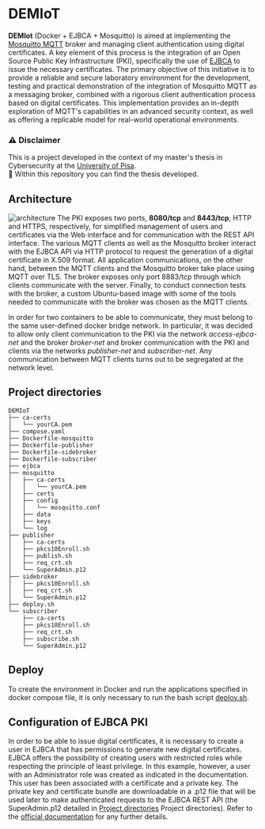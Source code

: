 # DEMIoT
**DEMIot** (Docker + EJBCA + Mosquitto) is aimed at implementing the [Mosquitto MQTT](https://github.com/eclipse/mosquitto) broker and managing client authentication using digital certificates. 
A key element of this process is the integration of an Open Source Public Key Infrastructure (PKI), specifically the use of [EJBCA](https://github.com/Keyfactor/ejbca-ce) to issue the necessary certificates.
The primary objective of this initiative is to provide a reliable and secure laboratory environment for the development, testing and practical demonstration of the integration of Mosquitto MQTT as a messaging broker, combined with a rigorous client authentication process based on digital certificates. This implementation provides an in-depth exploration of MQTT's capabilities in an advanced security context, as well as offering a replicable model for real-world operational environments.

### :warning: Disclaimer
This is a project developed in the context of my master's thesis in Cybersecurity at the [University of Pisa](https://cybersecuritymaster.it/). <br> :notebook: Within this repository you can find the thesis developed.

## Architecture
![architecture](https://github.com/padowla/DEMIoT/assets/62257411/6c577bf6-ac37-46e5-b8ed-48f6ee324aaa)
The PKI exposes two ports, **8080/tcp** and **8443/tcp**, HTTP and HTTPS, respectively, for simplified management of users and certificates via the Web interface and for communication with the REST API interface. The various MQTT clients as well as the Mosquitto broker interact with the EJBCA API via HTTP protocol to request the generation of a digital certificate in X.509 format. All application communications, on the other hand, between the MQTT clients and the Mosquitto broker take place using MQTT over TLS. The broker exposes only port 8883/tcp through which clients communicate with the server. Finally, to conduct connection tests with the broker, a custom Ubuntu-based image with some of the tools needed to communicate with the broker was chosen as the MQTT clients.

In order for two containers to be able to communicate, they must belong to the same user-defined docker bridge network. In particular, it was decided to allow only client communication to the PKI via the network *access-ejbca-net* and the broker *broker-net* and broker communication with the PKI and clients via the networks *publisher-net* and *subscriber-net*. Any communication between MQTT clients turns out to be segregated at the network level.

## Project directories <a name="project_directories"></a>

```
DEMIoT
├── ca-certs
│   └── yourCA.pem
├── compose.yaml
├── Dockerfile-mosquitto
├── Dockerfile-publisher
├── Dockerfile-sidebroker
├── Dockerfile-subscriber
├── ejbca
├── mosquitto
│   ├── ca-certs
│   │   └── yourCA.pem
│   ├── certs
│   ├── config
│   │   └── mosquitto.conf
│   ├── data
│   ├── keys
│   └── log
├── publisher
│   ├── ca-certs
│   ├── pkcs10Enroll.sh
│   ├── publish.sh
│   ├── req_crt.sh
│   └── SuperAdmin.p12
├── sidebroker
│   ├── pkcs10Enroll.sh
│   ├── req_crt.sh
│   └── SuperAdmin.p12
├── deploy.sh
└── subscriber
    ├── ca-certs
    ├── pkcs10Enroll.sh
    ├── req_crt.sh
    ├── subscribe.sh
    └── SuperAdmin.p12
```
## Deploy
To create the environment in Docker and run the applications specified in docker compose file, it is only necessary to run the bash script [deploy.sh](deploy.sh).

## Configuration of EJBCA PKI
In order to be able to issue digital certificates, it is necessary to create a user in EJBCA that has permissions to generate new digital certificates. 
EJBCA offers the possibility of creating users with restricted roles while respecting the principle of least privilege. 
In this example, however, a user with an Administrator role was created as indicated in the documentation. This user has been associated with a certificate and a private key. 
The private key and certificate bundle are downloadable in a .p12 file that will be used later to make authenticated requests to the EJBCA REST API (the SuperAdmin.p12 detailed in [Project directories](#project_directories)
Project directories).
Refer to the [official documentation](https://doc.primekey.com/ejbca/tutorials-and-guides) for any further details.


